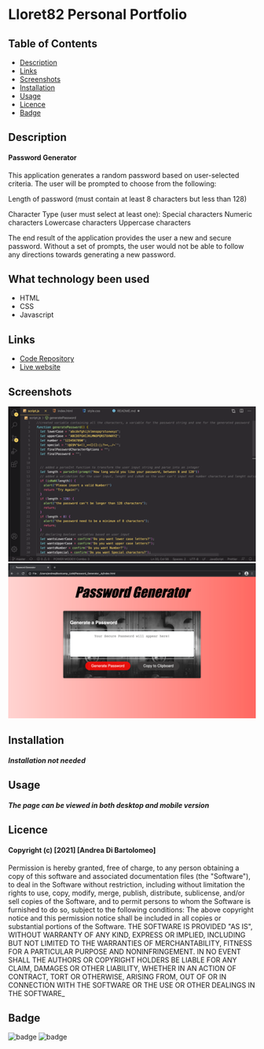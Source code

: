 # Lloret82 Personal Portfolio

## Table of Contents

* [Description](#Description)
* [Links](#links)
* [Screenshots](#Screenshots)
* [Installation](#installation)
* [Usage](#Usage)
* [Licence](#Licence)
* [Badge](#Badge)

## Description

#### Password Generator
This application generates a random password based on user-selected criteria. The user will be prompted to choose from the following:

Length of password (must contain at least 8 characters but less than 128)

Character Type (user must select at least one): Special characters Numeric characters Lowercase characters Uppercase characters

The end result of the application provides the user a new and secure password. Without a set of prompts, the user would not be able to follow any directions towards generating a new password.

## What technology been used
* HTML
* CSS
* Javascript


## Links

* [Code Repository](https://github.com/Lloret82/Password_Generator_Js)
* [Live website](https://lloret82.github.io/Password_Generator_Js/)



## Screenshots

 ![Code](/code.png)
 ![Live page Picture](/screen.png)


## Installation

#### _Installation not needed_

## Usage

#### _The page can be viewed in both desktop and mobile version_




## Licence

#### Copyright (c) [2021] [Andrea Di Bartolomeo]
Permission is hereby granted, free of charge, to any person obtaining a copy
of this software and associated documentation files (the "Software"), to deal
in the Software without restriction, including without limitation the rights
to use, copy, modify, merge, publish, distribute, sublicense, and/or sell
copies of the Software, and to permit persons to whom the Software is
furnished to do so, subject to the following conditions:
The above copyright notice and this permission notice shall be included in all
copies or substantial portions of the Software.
THE SOFTWARE IS PROVIDED "AS IS", WITHOUT WARRANTY OF ANY KIND, EXPRESS OR
IMPLIED, INCLUDING BUT NOT LIMITED TO THE WARRANTIES OF MERCHANTABILITY,
FITNESS FOR A PARTICULAR PURPOSE AND NONINFRINGEMENT. IN NO EVENT SHALL THE
AUTHORS OR COPYRIGHT HOLDERS BE LIABLE FOR ANY CLAIM, DAMAGES OR OTHER
LIABILITY, WHETHER IN AN ACTION OF CONTRACT, TORT OR OTHERWISE, ARISING FROM,
OUT OF OR IN CONNECTION WITH THE SOFTWARE OR THE USE OR OTHER DEALINGS IN THE
SOFTWARE_

## Badge
![badge](https://img.shields.io/amo/rating/5?style=plastic)
![badge](https://img.shields.io/github/release-date/Lloret82/Horiseon_Code_Refactor_Homework_1)

